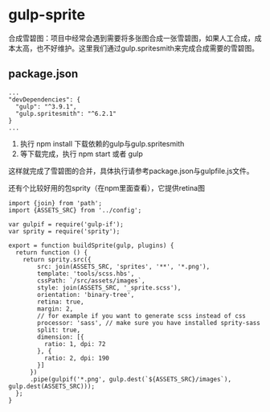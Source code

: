 # gulp-sprite
合成雪碧图：项目中经常会遇到需要将多张图合成一张雪碧图，如果人工合成，成本太高，也不好维护。这里我们通过gulp.spritesmith来完成合成需要的雪碧图。

## package.json
```
...
"devDependencies": {
  "gulp": "^3.9.1",
  "gulp.spritesmith": "^6.2.1"
}
...
```

1. 执行 npm install 下载依赖的gulp与gulp.spritesmith
2. 等下载完成，执行 npm start 或者 gulp

这样就完成了雪碧图的合并，具体执行请参考package.json与gulpfile.js文件。

还有个比较好用的包sprity（在npm里面查看），它提供retina图

```
import {join} from 'path';
import {ASSETS_SRC} from '../config';

var gulpif = require('gulp-if');
var sprity = require('sprity');

export = function buildSprite(gulp, plugins) {
  return function () {
    return sprity.src({
        src: join(ASSETS_SRC, 'sprites', '**', '*.png'),
        template: 'tools/scss.hbs',
        cssPath: `/src/assets/images`,
        style: join(ASSETS_SRC, '_sprite.scss'),
        orientation: 'binary-tree',
        retina: true,
        margin: 2,
        // for example if you want to generate scss instead of css
        processor: 'sass', // make sure you have installed sprity-sass
        split: true,
        dimension: [{
          ratio: 1, dpi: 72
        }, {
          ratio: 2, dpi: 190
        }]
      })
      .pipe(gulpif('*.png', gulp.dest(`${ASSETS_SRC}/images`), gulp.dest(ASSETS_SRC)));
  };
}
```
